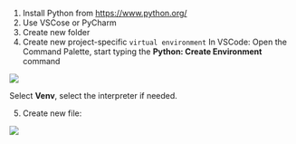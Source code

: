 1. Install Python from https://www.python.org/
2. Use VSCose or PyCharm
3. Create new folder
4. Create new project-specific `virtual environment`
In VSCode:
Open the Command Palette, start typing the **Python: Create Environment** command

![](https://code.visualstudio.com/assets/docs/python/environments/create_environment_dropdown.png)

Select **Venv**, select the interpreter if needed.

5. Create new file:

![](https://code.visualstudio.com/assets/docs/python/tutorial/hello-py-file-created.png)
